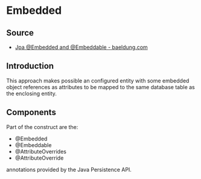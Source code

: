 # Embedded
## Source
* [Jpa @Embedded and @Embeddable - baeldung.com](https://www.baeldung.com/jpa-embedded-embeddable)
## Introduction
This approach makes possible an configured entity with some embedded object references as attributes to be mapped to the same database table as the enclosing entity.
## Components
Part of the construct are the:
* @Embedded
* @Embeddable
* @AttributeOverrides
* @AttributeOverride

annotations provided by the Java Persistence API.
